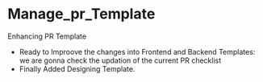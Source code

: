 # Manage_pr_Template
Enhancing PR Template

* Ready to Improove the changes into Frontend and Backend Templates:
we are gonna check the updation of the current PR checklist 
* Finally Added Designing Template.
